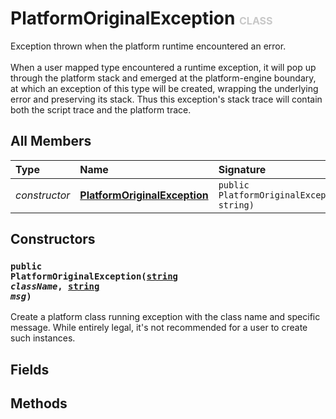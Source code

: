 # PlatformOriginalException <font color="#C8C8C8" size="3">CLASS</font>

Exception thrown when the platform runtime encountered an error.<br><br>When a user mapped type encountered a runtime exception, it will pop up through the platform stack and emerged at the platform-engine boundary, at which an exception of this type will be created, wrapping the underlying error and preserving its stack. Thus this exception's stack trace will contain both the script trace and the platform trace.

## All Members
|**Type**|**Name**|**Signature**
|:-------|:-------|:------------
|*constructor*|<a href="#c-PlatformOriginalException-string-string"><b>PlatformOriginalException</b></a>|`public PlatformOriginalException(string, string)`

## Constructors
<a name="c-PlatformOriginalException-string-string"></a>
### <code>public PlatformOriginalException([string](../../String) *className*, [string](../../String) *msg*)</code>
Create a platform class running exception with the class name and specific message. While entirely legal, it's not recommended for a user to create such instances.
## Fields

## Methods
